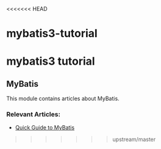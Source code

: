 <<<<<<< HEAD
# mybatis3-tutorial
mybatis3 tutorial
=======
## MyBatis

This module contains articles about MyBatis.

### Relevant Articles: 
- [Quick Guide to MyBatis](https://www.baeldung.com/mybatis)
>>>>>>> upstream/master
